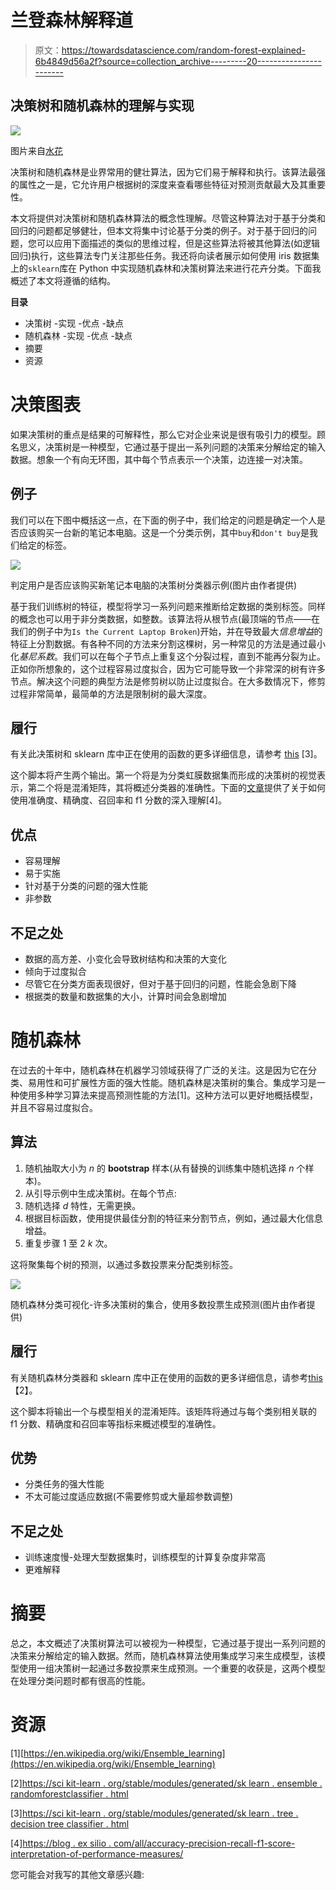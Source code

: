 # 兰登森林解释道

> 原文：<https://towardsdatascience.com/random-forest-explained-6b4849d56a2f?source=collection_archive---------20----------------------->

## 决策树和随机森林的理解与实现

![](img/ad97e51b54e399143fc26ec4dc99767b.png)

图片来自[水花](https://unsplash.com/photos/sMQiL_2v4vs)

决策树和随机森林是业界常用的健壮算法，因为它们易于解释和执行。该算法最强的属性之一是，它允许用户根据树的深度来查看哪些特征对预测贡献最大及其重要性。

本文将提供对决策树和随机森林算法的概念性理解。尽管这种算法对于基于分类和回归的问题都足够健壮，但本文将集中讨论基于分类的例子。对于基于回归的问题，您可以应用下面描述的类似的思维过程，但是这些算法将被其他算法(如逻辑回归)执行，这些算法专门关注那些任务。我还将向读者展示如何使用 iris 数据集上的`sklearn`库在 Python 中实现随机森林和决策树算法来进行花卉分类。下面我概述了本文将遵循的结构。

**目录**

*   决策树
    -实现
    -优点
    -缺点
*   随机森林
    -实现
    -优点
    -缺点
*   摘要
*   资源

# 决策图表

如果决策树的重点是结果的可解释性，那么它对企业来说是很有吸引力的模型。顾名思义，决策树是一种模型，它通过基于提出一系列问题的决策来分解给定的输入数据。想象一个有向无环图，其中每个节点表示一个决策，边连接一对决策。

## 例子

我们可以在下图中概括这一点，在下面的例子中，我们给定的问题是确定一个人是否应该购买一台新的笔记本电脑。这是一个分类示例，其中`buy`和`don't buy`是我们给定的标签。

![](img/ad91f6f78db58e64ddfea55278705cc5.png)

判定用户是否应该购买新笔记本电脑的决策树分类器示例(图片由作者提供)

基于我们训练树的特征，模型将学习一系列问题来推断给定数据的类别标签。同样的概念也可以用于非分类数据，如整数。该算法将从根节点(最顶端的节点——在我们的例子中为`Is the Current Laptop Broken`)开始，并在导致最大*信息增益*的特征上分割数据。有各种不同的方法来分割这棵树，另一种常见的方法是通过最小化*基尼系数*。我们可以在每个子节点上重复这个分裂过程，直到不能再分裂为止。正如你所想象的，这个过程容易过度拟合，因为它可能导致一个非常深的树有许多节点。解决这个问题的典型方法是修剪树以防止过度拟合。在大多数情况下，修剪过程非常简单，最简单的方法是限制树的最大深度。

## 履行

有关此决策树和 sklearn 库中正在使用的函数的更多详细信息，请参考 [this](https://scikit-learn.org/stable/modules/generated/sklearn.tree.DecisionTreeClassifier.html) [3]。

这个脚本将产生两个输出。第一个将是为分类虹膜数据集而形成的决策树的视觉表示，第二个将是混淆矩阵，其将概述分类器的准确性。下面的[文章](https://blog.exsilio.com/all/accuracy-precision-recall-f1-score-interpretation-of-performance-measures/)提供了关于如何使用准确度、精确度、召回率和 f1 分数的深入理解[4]。

## **优点**

*   容易理解
*   易于实施
*   针对基于分类的问题的强大性能
*   非参数

## 不足之处

*   数据的高方差、小变化会导致树结构和决策的大变化
*   倾向于过度拟合
*   尽管它在分类方面表现很好，但对于基于回归的问题，性能会急剧下降
*   根据类的数量和数据集的大小，计算时间会急剧增加

# 随机森林

在过去的十年中，随机森林在机器学习领域获得了广泛的关注。这是因为它在分类、易用性和可扩展性方面的强大性能。随机森林是决策树的集合。集成学习是一种使用多种学习算法来提高预测性能的方法[1]。这种方法可以更好地概括模型，并且不容易过度拟合。

## **算法**

1.  随机抽取大小为 *n* 的 **bootstrap** 样本(从有替换的训练集中随机选择 *n* 个样本)。
2.  从引导示例中生成决策树。在每个节点:
3.  随机选择 *d* 特性，无需更换。
4.  根据目标函数，使用提供最佳分割的特征来分割节点，例如，通过最大化信息增益。
5.  重复步骤 1 至 2 *k* 次。

这将聚集每个树的预测，以通过多数投票来分配类别标签。

![](img/5f50b48fa3cc818e288a195113003ee8.png)

随机森林分类可视化-许多决策树的集合，使用多数投票生成预测(图片由作者提供)

## 履行

有关随机森林分类器和 sklearn 库中正在使用的函数的更多详细信息，请参考[this](https://scikit-learn.org/stable/modules/generated/sklearn.ensemble.RandomForestClassifier.html)【2】。

这个脚本将输出一个与模型相关的混淆矩阵。该矩阵将通过与每个类别相关联的 f1 分数、精确度和召回率等指标来概述模型的准确性。

## 优势

*   分类任务的强大性能
*   不太可能过度适应数据(不需要修剪或大量超参数调整)

## 不足之处

*   训练速度慢-处理大型数据集时，训练模型的计算复杂度非常高
*   更难解释

# 摘要

总之，本文概述了决策树算法可以被视为一种模型，它通过基于提出一系列问题的决策来分解给定的输入数据。然而，随机森林算法使用集成学习来生成模型，该模型使用一组决策树一起通过多数投票来生成预测。一个重要的收获是，这两个模型在处理分类问题时都有很高的性能。

# 资源

[1][https://en.wikipedia.org/wiki/Ensemble_learning](https://en.wikipedia.org/wiki/Ensemble_learning)

[2][https://sci kit-learn . org/stable/modules/generated/sk learn . ensemble . randomforestclassifier . html](https://scikit-learn.org/stable/modules/generated/sklearn.ensemble.RandomForestClassifier.html)

[3][https://sci kit-learn . org/stable/modules/generated/sk learn . tree . decision tree classifier . html](https://scikit-learn.org/stable/modules/generated/sklearn.tree.DecisionTreeClassifier.html)

[4][https://blog . ex silio . com/all/accuracy-precision-recall-f1-score-interpretation-of-performance-measures/](https://blog.exsilio.com/all/accuracy-precision-recall-f1-score-interpretation-of-performance-measures/)

您可能会对我写的其他文章感兴趣:

</recommendation-systems-explained-a42fc60591ed>  </link-prediction-recommendation-engines-with-node2vec-c97c429351a8>  </text-summarization-in-python-with-jaro-winkler-and-pagerank-72d693da94e8>  </monte-carlo-method-explained-8635edf2cf58>  </markov-chain-explained-210581d7a4a9>  </random-walks-with-restart-explained-77c3fe216bca>  </k-nearest-neighbours-explained-7c49853633b6> 